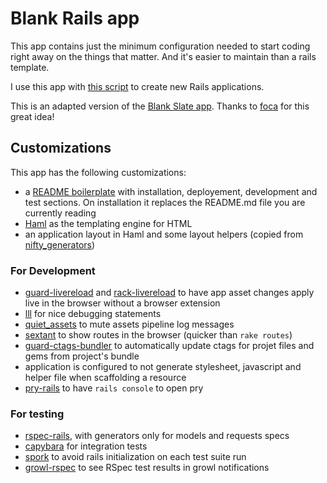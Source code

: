 Blank Rails app
===

This app contains just the minimum configuration needed to start coding right
away on the things that matter. And it's easier to maintain than a rails
template.

I use this app with [this script](https://gist.github.com/3166714) to create new
Rails applications.

This is an adapted version of the [Blank Slate
app](https://github.com/foca/blank_slate_rails_app). Thanks to
[foca](https://github.com/foca) for this great idea!

Customizations
---
This app has the following customizations:

* a [README boilerplate](https://github.com/Florent2/rails_blank_app/blob/master/README_APP.md) with installation, deployement, development and test sections. On installation it replaces the README.md file you are currently reading
* [Haml](http://haml.info/) as the templating engine for HTML
* an application layout in Haml and some layout helpers (copied from [nifty_generators](https://github.com/ryanb/nifty-generators))

### For Development

* [guard-livereload](https://github.com/guard/guard-livereload) and [rack-livereload](https://github.com/johnbintz/rack-livereload) to have app asset changes apply live in the browser without a browser extension
* [lll](https://github.com/mwilden/lll) for nice debugging statements
* [quiet_assets](https://github.com/evrone/quiet_assets) to mute assets pipeline log messages
* [sextant](https://github.com/schneems/sextant) to show routes in the browser (quicker than `rake routes`)
* [guard-ctags-bundler](https://github.com/guard/guard-ctags-bundler) to automatically update ctags for projet files and gems from project's bundle
* application is configured to not generate stylesheet, javascript and helper
  file when scaffolding a resource
* [pry-rails](https://github.com/rweng/pry-rails) to have `rails console` to
  open pry

### For testing
* [rspec-rails](https://github.com/rspec/rspec-rails), with generators only for models and requests specs
* [capybara](https://github.com/jnicklas/capybara) for integration tests
* [spork](https://github.com/sporkrb/spork) to avoid rails initialization on each test suite run
* [growl-rspec](https://github.com/dpree/growl-rspec) to see RSpec test results in growl notifications
